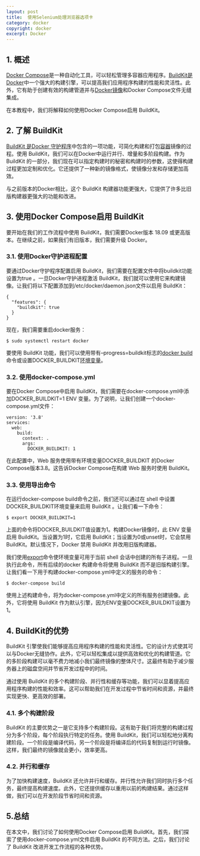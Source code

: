 ```yaml
---
layout: post
title:  使用Selenium处理浏览器选项卡
category: docker
copyright: docker
excerpt: Docker
---
```


## 1. 概述

[Docker Compose](https://www.baeldung.com/ops/docker-compose)是一种自动化工具，可以轻松管理多容器应用程序。[BuildKit是](https://docs.docker.com/build/buildkit/)[Docker](https://www.baeldung.com/ops/docker-guide)中一个强大的构建引擎，可以提高我们应用程序构建的性能和灵活性。此外，它有助于创建有效的构建管道并与[Docker镜像](https://www.baeldung.com/ops/efficient-docker-images)和Docker Compose文件无缝集成。

在本教程中，我们将解释如何使用Docker Compose启用 BuildKit。

## 2. 了解 BuildKit

[BuildKit 是Docker 守护程序](https://docs.docker.com/config/daemon/)中包含的一项功能，可简化构建和打包[容器](https://www.baeldung.com/ops/docker-container-shell)镜像的过程。使用 BuildKit，我们可以在Docker中运行并行、增量和多阶段构建。作为 BuildKit 的一部分，我们现在可以指定构建时的秘密和构建时的参数，这使得构建过程更加定制和优化。它还提供了一种新的镜像格式，使镜像分发和存储更加高效。

与之前版本的Docker相比，这个 BuildKit 构建器功能更强大，它提供了许多比旧版构建器更强大的功能和改进。

## 3. 使用Docker Compose启用 BuildKit

要开始在我们的工作流程中使用 BuildKit，我们需要Docker版本 18.09 或更高版本。在继续之前，如果我们有旧版本，我们需要升级 Docker。

### 3.1. 使用Docker守护进程配置

要通过Docker守护程序配置启用 BuildKit，我们需要在配置文件中将buildkit功能设置为true 。一旦Docker守护进程激活 BuildKit，我们就可以使用它来构建镜像。让我们将以下配置添加到/etc/docker/daemon.json文件以启用 BuildKit：

```shell
{
  "features": {
    "buildkit": true
  }
}
```

现在，我们需要重启docker服务：

```shell
$ sudo systemctl restart docker
```

要使用 BuildKit 功能，我们可以使用带有–progress=buildkit标志的[docker build](https://docs.docker.com/engine/reference/commandline/build/)命令或设置DOCKER_BUILDKIT[环境变量](https://www.baeldung.com/linux/tag/env)。 

### 3.2. 使用docker-compose.yml

要在Docker Compose中启用 BuildKit，我们需要在docker-compose.yml中添加DOCKER_BUILDKIT=1 ENV 变量。为了说明，让我们创建一个docker-compose.yml文件：

```shell
version: '3.8'
services:
  web:
    build:
      context: .
      args:
        DOCKER_BUILDKIT: 1
```

在此配置中，Web 服务使用带有环境变量DOCKER_BUILDKIT 的Docker Compose版本3.8。这告诉Docker Compose在构建 Web 服务时使用 BuildKit。

### 3.3. 使用导出命令

在运行docker-compose build命令之前，我们还可以通过在 shell 中设置DOCKER_BUILDKIT环境变量来启用 BuildKit 。让我们看一下命令：

```shell
$ export DOCKER_BUILDKIT=1
```

上面的命令将DOCKER_BUILDKIT值设置为1。构建Docker镜像时，此 ENV 变量启用 BuildKit。当设置为1时，它启用 BuildKit；当设置为0或unset时，它会禁用 BuildKit。默认情况下，Docker 禁用 BuildKit 并改用旧版构建器。

我们使用[export](https://www.baeldung.com/linux/tag/export)命令使环境变量可用于当前 shell 会话中创建的所有子进程。一旦执行此命令，所有后续的docker 构建命令将使用 BuildKit 而不是旧版构建引擎。让我们看一下用于构建docker-compose.yml中定义的服务的命令：

```shell
$ docker-compose build
```

使用上述构建命令，将为docker-compose.yml中定义的所有服务创建镜像。此外，它将使用 BuildKit 作为默认引擎，因为ENV变量DOCKER_BUILDKIT设置为1。

## 4. BuildKit的优势

BuildKit 引擎使我们能够提高应用程序构建的性能和灵活性。它的设计方式使其可以与Docker无缝协作。此外，它可以轻松集成以提供高效和优化的构建管道。它的多阶段构建可以毫不费力地减小我们最终镜像的整体尺寸。这最终有助于减少服务器上的磁盘空间并节省开发过程中的时间。

通过使用 BuildKit 的多个构建阶段、并行性和缓存等功能，我们可以显着提高应用程序构建的性能和效率。这可以帮助我们在开发过程中节省时间和资源，并最终实现更快、更高效的部署。

### 4.1. 多个构建阶段

BuildKit 的主要优势之一是它支持多个构建阶段。这有助于我们将完整的构建过程分为多个阶段，每个阶段执行特定的任务。使用 BuildKit，我们可以轻松地分离构建阶段。一个阶段是编译代码，另一个阶段是将编译后的代码复制到运行时镜像。这样，我们最终的镜像就会更小，效率更高。

### 4.2. 并行和缓存

为了加快构建速度，BuildKit 还允许并行和缓存。并行性允许我们同时执行多个任务，最终提高构建速度。此外，它还提供缓存以重用以前的构建结果。通过这样做，我们可以在开发阶段节省时间和资源。

## 5.总结

在本文中，我们讨论了如何使用Docker Compose启用 BuildKit。首先，我们探索了使用docker-compose.yml文件启用 BuildKit 的不同方法。之后，我们讨论了 BuildKit 改进开发工作流程的各种优势。
